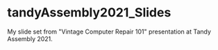 # tandyAssembly2021_Slides
My slide set from "Vintage Computer Repair 101" presentation at Tandy Assembly 2021.
